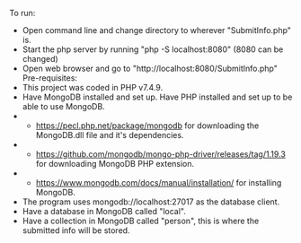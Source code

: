 To run:
- Open command line and change directory to wherever "SubmitInfo.php" is.
- Start the php server by running "php -S localhost:8080" (8080 can be changed)
- Open web browser and go to "http://localhost:8080/SubmitInfo.php"
Pre-requisites:
- This project was coded in PHP v7.4.9.
- Have MongoDB installed and set up. Have PHP installed and set up to be able to use MongoDB.
- - https://pecl.php.net/package/mongodb for downloading the MongoDB.dll file and it's dependencies.
- - https://github.com/mongodb/mongo-php-driver/releases/tag/1.19.3 for downloading MongoDB PHP extension.
- - https://www.mongodb.com/docs/manual/installation/ for installing MongoDB.
- The program uses mongodb://localhost:27017 as the database client.
- Have a database in MongoDB called "local".
- Have a collection in MongoDB called "person", this is where the submitted info will be stored.
